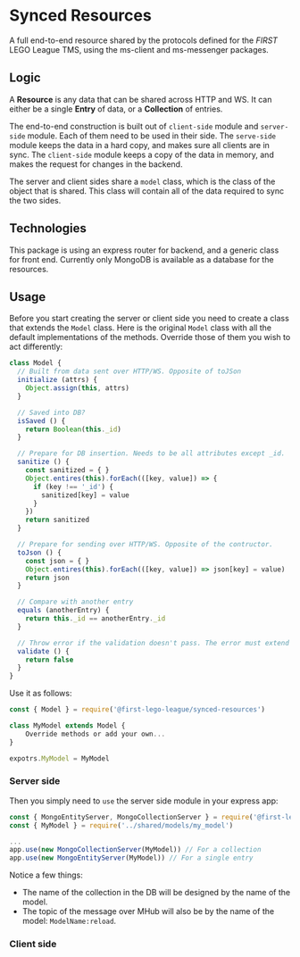 # Synced Resources
A full end-to-end resource shared by the protocols defined for the *FIRST* LEGO League TMS, using the ms-client and ms-messenger packages.

## Logic
A **Resource** is any data that can be shared across HTTP and WS.
It can either be a single **Entry** of data, or a **Collection** of entries.

The end-to-end construction is built out of `client-side` module and `server-side` module.
Each of them need to be used in their side.
The `serve-side` module keeps the data in a hard copy, and makes sure all clients are in sync.
The `client-side` module keeps a copy of the data in memory, and makes the request for changes in the backend.

The server and client sides share a `model` class, which is the class of the object that is shared. This class will contain all of the data required to sync the two sides.

## Technologies
This package is using an express router for backend, and a generic class for front end. 
Currently only MongoDB is available as a database for the resources.

## Usage

Before you start creating the server or client side you need to create a class that extends the `Model` class. Here is the original `Model` class with all the default implementations of the methods. Override those of them you wish to act differently:

```javascript
class Model {
  // Built from data sent over HTTP/WS. Opposite of toJSon
  initialize (attrs) {
    Object.assign(this, attrs)
  }

  // Saved into DB?
  isSaved () {
    return Boolean(this._id)
  }

  // Prepare for DB insertion. Needs to be all attributes except _id.
  sanitize () {
    const sanitized = { }
    Object.entires(this).forEach(([key, value]) => {
      if (key !== '_id') {
        sanitized[key] = value
      }
    })
    return sanitized
  }

  // Prepare for sending over HTTP/WS. Opposite of the contructor.
  toJson () {
    const json = { }
    Object.entires(this).forEach(([key, value]) => json[key] = value)
    return json
  }

  // Compare with another entry
  equals (anotherEntry) {
    return this._id == anotherEntry._id
  }

  // Throw error if the validation doesn't pass. The error must extend InvalidEntry in './errors/invalid_entry'
  validate () {
    return false
  }
}
```

Use it as follows:

```javascript
const { Model } = require('@first-lego-league/synced-resources')

class MyModel extends Model {
	Override methods or add your own...
}

expotrs.MyModel = MyModel
```


### Server side

Then you simply need to `use` the server side module in your express app:
```javascript
const { MongoEntityServer, MongoCollectionServer } = require('@first-lego-league/synces-resources')
const { MyModel } = require('../shared/models/my_model')

...
app.use(new MongoCollectionServer(MyModel)) // For a collection
app.use(new MongoEntityServer(MyModel)) // For a single entry
```
Notice a few things:
 * The name of the collection in the DB will be designed by the name of the model.
 * The topic of the message over MHub will also be by the name of the model: `ModelName:reload`.

### Client side

